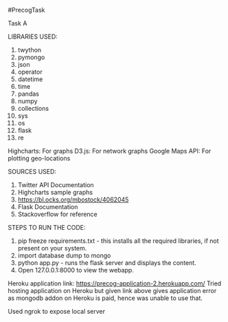 #PrecogTask

Task A

LIBRARIES USED:

1. twython
2. pymongo
3. json
4. operator 
5. datetime
6. time
7. pandas
8. numpy
9. collections
10. sys
11. os
12. flask
13. re

Highcharts: For graphs
D3.js: For network graphs
Google Maps API: For plotting geo-locations


SOURCES USED:

1. Twitter API Documentation
2. Highcharts sample graphs
3. https://bl.ocks.org/mbostock/4062045
4. Flask Documentation
5. Stackoverflow for reference


STEPS TO RUN THE CODE:

1. pip freeze requirements.txt - this installs all the required libraries, if not present on your system.
2. import database dump to mongo
3. python app.py - runs the flask server and displays the content.
4. Open 127.0.0.1:8000 to view the webapp.

Heroku application link: https://precog-application-2.herokuapp.com/
Tried hosting application on Heroku but given link above gives application error as mongodb addon on Heroku is paid, hence was unable to use that.

Used ngrok to expose local server
